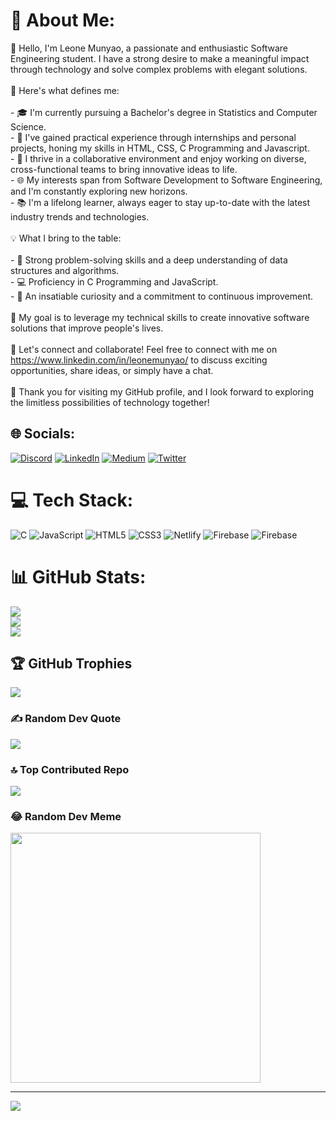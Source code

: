 # 💫 About Me:
👋 Hello, I'm Leone Munyao, a passionate and enthusiastic Software Engineering student. I have a strong desire to make a meaningful impact through technology and solve complex problems with elegant solutions.<br><br>🌟 Here's what defines me:<br><br>- 🎓 I'm currently pursuing a Bachelor's degree in Statistics and Computer Science.<br>- 💼 I've gained practical experience through internships and personal projects, honing my skills in HTML, CSS, C Programming and Javascript.<br>- 🚀 I thrive in a collaborative environment and enjoy working on diverse, cross-functional teams to bring innovative ideas to life.<br>- 🌐 My interests span from Software Development to Software Engineering, and I'm constantly exploring new horizons.<br>- 📚 I'm a lifelong learner, always eager to stay up-to-date with the latest industry trends and technologies.<br><br>💡 What I bring to the table:<br><br>- 🧠 Strong problem-solving skills and a deep understanding of data structures and algorithms.<br>- 💻 Proficiency in C Programming and JavaScript.<br>- 🌱 An insatiable curiosity and a commitment to continuous improvement.<br><br>🥇 My goal is to leverage my technical skills to create innovative software solutions that improve people's lives.<br><br>💌 Let's connect and collaborate! Feel free to connect with me on https://www.linkedin.com/in/leonemunyao/ to discuss exciting opportunities, share ideas, or simply have a chat.<br><br>🚀 Thank you for visiting my GitHub profile, and I look forward to exploring the limitless possibilities of technology together!<br>


## 🌐 Socials:
[![Discord](https://img.shields.io/badge/Discord-%237289DA.svg?logo=discord&logoColor=white)](https://discord.gg/leon_50015) [![LinkedIn](https://img.shields.io/badge/LinkedIn-%230077B5.svg?logo=linkedin&logoColor=white)](https://linkedin.com/in/leonemunyao/) [![Medium](https://img.shields.io/badge/Medium-12100E?logo=medium&logoColor=white)](https://medium.com/@https://medium.com/@leonemunyao) [![Twitter](https://img.shields.io/badge/Twitter-%231DA1F2.svg?logo=Twitter&logoColor=white)](https://twitter.com/leon_munyao) 

# 💻 Tech Stack:
![C](https://img.shields.io/badge/c-%2300599C.svg?style=for-the-badge&logo=c&logoColor=white) ![JavaScript](https://img.shields.io/badge/javascript-%23323330.svg?style=for-the-badge&logo=javascript&logoColor=%23F7DF1E) ![HTML5](https://img.shields.io/badge/html5-%23E34F26.svg?style=for-the-badge&logo=html5&logoColor=white) ![CSS3](https://img.shields.io/badge/css3-%231572B6.svg?style=for-the-badge&logo=css3&logoColor=white) ![Netlify](https://img.shields.io/badge/netlify-%23000000.svg?style=for-the-badge&logo=netlify&logoColor=#00C7B7) ![Firebase](https://img.shields.io/badge/firebase-%23039BE5.svg?style=for-the-badge&logo=firebase) ![Firebase](https://img.shields.io/badge/Firebase-039BE5?style=for-the-badge&logo=Firebase&logoColor=white)
# 📊 GitHub Stats:
![](https://github-readme-stats.vercel.app/api?username=leonemunyao&theme=tokyonight&hide_border=false&include_all_commits=true&count_private=true)<br/>
![](https://github-readme-streak-stats.herokuapp.com/?user=leonemunyao&theme=tokyonight&hide_border=false)<br/>
![](https://github-readme-stats.vercel.app/api/top-langs/?username=leonemunyao&theme=tokyonight&hide_border=false&include_all_commits=true&count_private=true&layout=compact)

## 🏆 GitHub Trophies
![](https://github-profile-trophy.vercel.app/?username=leonemunyao&theme=matrix&no-frame=false&no-bg=false&margin-w=4)

### ✍️ Random Dev Quote
![](https://quotes-github-readme.vercel.app/api?type=horizontal&theme=radical)

### 🔝 Top Contributed Repo
![](https://github-contributor-stats.vercel.app/api?username=leonemunyao&limit=5&theme=nord&combine_all_yearly_contributions=true)

### 😂 Random Dev Meme
<img src='https://randommeme-five.vercel.app/' style="height: 400px;"/>

---
[![](https://visitcount.itsvg.in/api?id=leonemunyao&icon=0&color=0)](https://visitcount.itsvg.in)

<!-- Proudly created with GPRM ( https://gprm.itsvg.in ) -->
